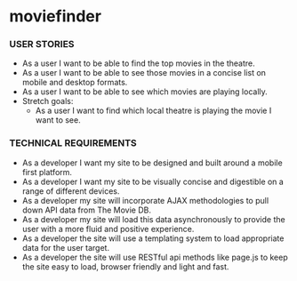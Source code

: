 # moviefinder

### USER STORIES  
- As a user I want to be able to find the top movies in the theatre.
- As a user I want to be able to see those movies in a concise list on mobile and desktop formats.
- As a user I want to be able to see which movies are playing locally.
- Stretch goals:  
  - As a user I want to find which local theatre is playing the movie I want to see.

### TECHNICAL REQUIREMENTS
- As a developer I want my site to be designed and built around a mobile first platform.
- As a developer I want my site to be visually concise and digestible on a range of different devices.
- As a developer my site will incorporate AJAX methodologies to pull down API data from The Movie DB.
- As a developer my site will load this data asynchronously to provide the user with a more fluid and positive experience.
- As a developer the site will use a templating system to load appropriate data for the user target.
- As a developer the site will use RESTful api methods like page.js to keep the site easy to load, browser friendly and light and fast.
